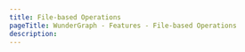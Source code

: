 ```yaml
---
title: File-based Operations
pageTitle: WunderGraph - Features - File-based Operations
description:
---
```

